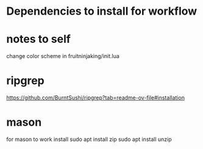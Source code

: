 # Dependencies to install for workflow

# notes to self
change color scheme in fruitninjaking/init.lua

# ripgrep
https://github.com/BurntSushi/ripgrep?tab=readme-ov-file#installation

# mason
for mason to work install
    sudo apt install zip
    sudo apt install unzip
